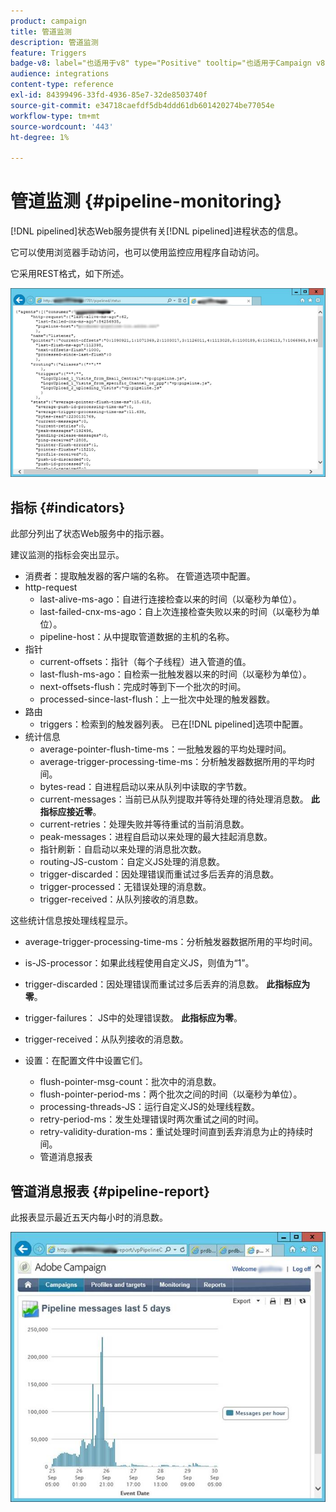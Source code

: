 ```yaml
---
product: campaign
title: 管道监测
description: 管道监测
feature: Triggers
badge-v8: label="也适用于v8" type="Positive" tooltip="也适用于Campaign v8"
audience: integrations
content-type: reference
exl-id: 84399496-33fd-4936-85e7-32de8503740f
source-git-commit: e34718caefdf5db4ddd61db601420274be77054e
workflow-type: tm+mt
source-wordcount: '443'
ht-degree: 1%

---
```


# 管道监测 {#pipeline-monitoring}



[!DNL pipelined]状态Web服务提供有关[!DNL pipelined]进程状态的信息。

它可以使用浏览器手动访问，也可以使用监控应用程序自动访问。

它采用REST格式，如下所述。

![](assets/triggers_8.png)

## 指标 {#indicators}

此部分列出了状态Web服务中的指示器。

建议监测的指标会突出显示。

* 消费者：提取触发器的客户端的名称。 在管道选项中配置。
* http-request
   * last-alive-ms-ago：自进行连接检查以来的时间（以毫秒为单位）。
   * last-failed-cnx-ms-ago：自上次连接检查失败以来的时间（以毫秒为单位）。
   * pipeline-host：从中提取管道数据的主机的名称。
* 指针
   * current-offsets：指针（每个子线程）进入管道的值。
   * last-flush-ms-ago：自检索一批触发器以来的时间（以毫秒为单位）。
   * next-offsets-flush：完成时等到下一个批次的时间。
   * processed-since-last-flush：上一批次中处理的触发器数。
* 路由
   * triggers：检索到的触发器列表。 已在[!DNL pipelined]选项中配置。
* 统计信息
   * average-pointer-flush-time-ms：一批触发器的平均处理时间。
   * average-trigger-processing-time-ms：分析触发器数据所用的平均时间。
   * bytes-read：自进程启动以来从队列中读取的字节数。
   * current-messages：当前已从队列提取并等待处理的待处理消息数。 **此指标应接近零**。
   * current-retries：处理失败并等待重试的当前消息数。
   * peak-messages：进程自启动以来处理的最大挂起消息数。
   * 指针刷新：自启动以来处理的消息批次数。
   * routing-JS-custom：自定义JS处理的消息数。
   * trigger-discarded：因处理错误而重试过多后丢弃的消息数。
   * trigger-processed：无错误处理的消息数。
   * trigger-received：从队列接收的消息数。

这些统计信息按处理线程显示。

* average-trigger-processing-time-ms：分析触发器数据所用的平均时间。
* is-JS-processor：如果此线程使用自定义JS，则值为“1”。
* trigger-discarded：因处理错误而重试过多后丢弃的消息数。 **此指标应为零**。
* trigger-failures： JS中的处理错误数。 **此指标应为零**。
* trigger-received：从队列接收的消息数。

* 设置：在配置文件中设置它们。
   * flush-pointer-msg-count：批次中的消息数。
   * flush-pointer-period-ms：两个批次之间的时间（以毫秒为单位）。
   * processing-threads-JS：运行自定义JS的处理线程数。
   * retry-period-ms：发生处理错误时两次重试之间的时间。
   * retry-validity-duration-ms：重试处理时间直到丢弃消息为止的持续时间。
   * 管道消息报表

## 管道消息报表 {#pipeline-report}

此报表显示最近五天内每小时的消息数。

![](assets/triggers_9.png)
